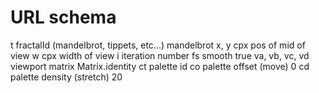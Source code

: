 
# URL schema

t       fractalId (mandelbrot, tippets, etc...)   mandelbrot
x, y    cpx pos of mid of view
w       cpx width of view
i       iteration number
fs      smooth                                    true
va, vb, vc, vd
        viewport matrix                           Matrix.identity
ct      palette id
co      palette offset (move)                     0
cd      palette density (stretch)                 20


